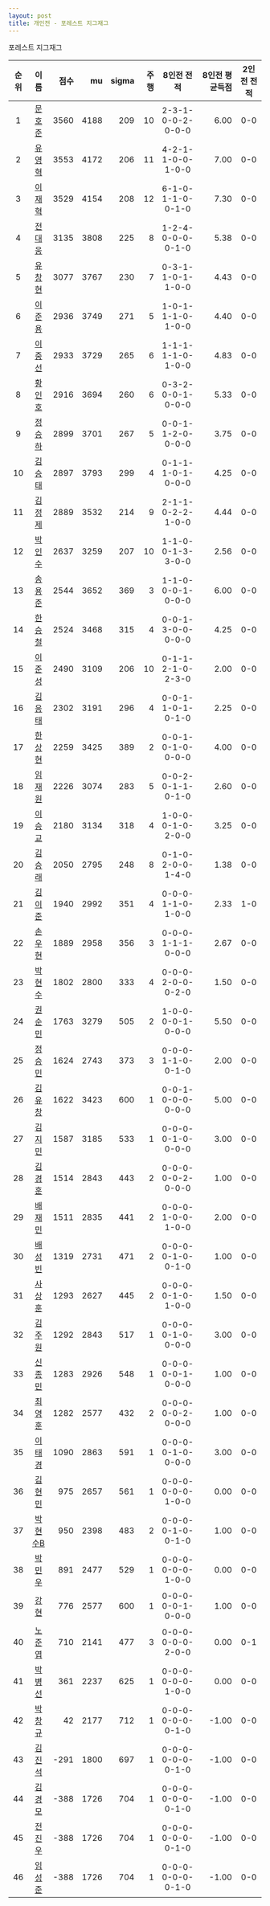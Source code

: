```yaml
---
layout: post
title: 개인전 - 포레스트 지그재그
---
```


포레스트 지그재그

| 순위 | 이름 | 점수 | mu | sigma | 주행 | 8인전 전적 | 8인전 평균득점 | 2인전 전적 |
|:---:|:---:|---:|---:|---:|---:|:---:|---:|:---:|
| 1 | [문호준](../munhojun) | 3560 | 4188 | 209 | 10 | 2-3-1-0-0-2-0-0-0 | 6.00 | 0-0 |
| 2 | [유영혁](../yuyeonghyeok) | 3553 | 4172 | 206 | 11 | 4-2-1-1-0-0-1-0-0 | 7.00 | 0-0 |
| 3 | [이재혁](../ijaehyeok) | 3529 | 4154 | 208 | 12 | 6-1-0-1-1-0-0-1-0 | 7.30 | 0-0 |
| 4 | [전대웅](../jeondaewoong) | 3135 | 3808 | 225 | 8 | 1-2-4-0-0-0-0-1-0 | 5.38 | 0-0 |
| 5 | [유창현](../yuchanghyeon) | 3077 | 3767 | 230 | 7 | 0-3-1-1-0-1-1-0-0 | 4.43 | 0-0 |
| 6 | [이준용](../ijunyong) | 2936 | 3749 | 271 | 5 | 1-0-1-1-1-0-1-0-0 | 4.40 | 0-0 |
| 7 | [이중선](../ijungseon) | 2933 | 3729 | 265 | 6 | 1-1-1-1-1-0-1-0-0 | 4.83 | 0-0 |
| 8 | [황인호](../hwanginho) | 2916 | 3694 | 260 | 6 | 0-3-2-0-0-1-0-0-0 | 5.33 | 0-0 |
| 9 | [정승하](../jeongseungha) | 2899 | 3701 | 267 | 5 | 0-0-1-1-2-0-0-0-0 | 3.75 | 0-0 |
| 10 | [김승태](../gimseungtae) | 2897 | 3793 | 299 | 4 | 0-1-1-1-0-1-0-0-0 | 4.25 | 0-0 |
| 11 | [김정제](../gimjeongje) | 2889 | 3532 | 214 | 9 | 2-1-1-0-2-2-1-0-0 | 4.44 | 0-0 |
| 12 | [박인수](../bakinsu) | 2637 | 3259 | 207 | 10 | 1-1-0-0-1-3-3-0-0 | 2.56 | 0-0 |
| 13 | [송용준](../songyongjun) | 2544 | 3652 | 369 | 3 | 1-1-0-0-0-1-0-0-0 | 6.00 | 0-0 |
| 14 | [한승철](../hanseungcheol) | 2524 | 3468 | 315 | 4 | 0-0-1-3-0-0-0-0-0 | 4.25 | 0-0 |
| 15 | [이준성](../ijunseong) | 2490 | 3109 | 206 | 10 | 0-1-1-2-1-0-2-3-0 | 2.00 | 0-0 |
| 16 | [김응태](../gimeungtae) | 2302 | 3191 | 296 | 4 | 0-0-1-1-0-1-0-1-0 | 2.25 | 0-0 |
| 17 | [한상현](../hansanghyeon) | 2259 | 3425 | 389 | 2 | 0-0-1-0-1-0-0-0-0 | 4.00 | 0-0 |
| 18 | [임재원](../imjaewon) | 2226 | 3074 | 283 | 5 | 0-0-2-0-1-1-0-1-0 | 2.60 | 0-0 |
| 19 | [이승교](../iseunggyo) | 2180 | 3134 | 318 | 4 | 1-0-0-0-1-0-2-0-0 | 3.25 | 0-0 |
| 20 | [김승래](../gimseungrae) | 2050 | 2795 | 248 | 8 | 0-1-0-2-0-0-1-4-0 | 1.38 | 0-0 |
| 21 | [김이준](../gimijun) | 1940 | 2992 | 351 | 4 | 0-0-0-1-1-0-1-0-0 | 2.33 | 1-0 |
| 22 | [손우현](../sonuhyeon) | 1889 | 2958 | 356 | 3 | 0-0-0-1-1-1-0-0-0 | 2.67 | 0-0 |
| 23 | [박현수](../bakhyeonsu) | 1802 | 2800 | 333 | 4 | 0-0-0-2-0-0-0-2-0 | 1.50 | 0-0 |
| 24 | [권순민](../gweonsoonmin) | 1763 | 3279 | 505 | 2 | 1-0-0-0-0-1-0-0-0 | 5.50 | 0-0 |
| 25 | [정승민](../jeongseungmin) | 1624 | 2743 | 373 | 3 | 0-0-0-1-1-0-0-1-0 | 2.00 | 0-0 |
| 26 | [김유창](../gimyuchang) | 1622 | 3423 | 600 | 1 | 0-0-1-0-0-0-0-0-0 | 5.00 | 0-0 |
| 27 | [김지민](../gimjimin) | 1587 | 3185 | 533 | 1 | 0-0-0-0-1-0-0-0-0 | 3.00 | 0-0 |
| 28 | [김경훈](../gimgyeonghun) | 1514 | 2843 | 443 | 2 | 0-0-0-0-0-2-0-0-0 | 1.00 | 0-0 |
| 29 | [배재민](../baejaemin) | 1511 | 2835 | 441 | 2 | 0-0-0-1-0-0-1-0-0 | 2.00 | 0-0 |
| 30 | [배성빈](../baeseongbin) | 1319 | 2731 | 471 | 2 | 0-0-0-0-1-0-0-1-0 | 1.00 | 0-0 |
| 31 | [사상훈](../sasanghun) | 1293 | 2627 | 445 | 2 | 0-0-0-0-1-0-1-0-0 | 1.50 | 0-0 |
| 32 | [김주원](../gimjuwon) | 1292 | 2843 | 517 | 1 | 0-0-0-0-1-0-0-0-0 | 3.00 | 0-0 |
| 33 | [신종민](../shinjongmin) | 1283 | 2926 | 548 | 1 | 0-0-0-0-0-1-0-0-0 | 1.00 | 0-0 |
| 34 | [최영훈](../choiyeonghun) | 1282 | 2577 | 432 | 2 | 0-0-0-0-0-2-0-0-0 | 1.00 | 0-0 |
| 35 | [이태경](../itaegyoeng) | 1090 | 2863 | 591 | 1 | 0-0-0-0-1-0-0-0-0 | 3.00 | 0-0 |
| 36 | [김현민](../gimhyunmin) | 975 | 2657 | 561 | 1 | 0-0-0-0-0-0-1-0-0 | 0.00 | 0-0 |
| 37 | [박현수B](../bakhyeonsu-b) | 950 | 2398 | 483 | 2 | 0-0-0-0-1-0-0-1-0 | 1.00 | 0-0 |
| 38 | [박민우](../bakminu) | 891 | 2477 | 529 | 1 | 0-0-0-0-0-0-1-0-0 | 0.00 | 0-0 |
| 39 | [강현](../ganghyeon) | 776 | 2577 | 600 | 1 | 0-0-0-0-0-1-0-0-0 | 1.00 | 0-0 |
| 40 | [노준엽](../nojunyeob) | 710 | 2141 | 477 | 3 | 0-0-0-0-0-0-2-0-0 | 0.00 | 0-1 |
| 41 | [박병선](../bakbyeongseon) | 361 | 2237 | 625 | 1 | 0-0-0-0-0-0-1-0-0 | 0.00 | 0-0 |
| 42 | [박창규](../bakchanggyu) | 42 | 2177 | 712 | 1 | 0-0-0-0-0-0-0-1-0 | -1.00 | 0-0 |
| 43 | [김진석](../gimjinseok) | -291 | 1800 | 697 | 1 | 0-0-0-0-0-0-0-1-0 | -1.00 | 0-0 |
| 44 | [김경모](../gimgyeongmo) | -388 | 1726 | 704 | 1 | 0-0-0-0-0-0-0-1-0 | -1.00 | 0-0 |
| 45 | [전진우](../jeonjinwoo) | -388 | 1726 | 704 | 1 | 0-0-0-0-0-0-0-1-0 | -1.00 | 0-0 |
| 46 | [임성준](../imseongjun) | -388 | 1726 | 704 | 1 | 0-0-0-0-0-0-0-1-0 | -1.00 | 0-0 |
